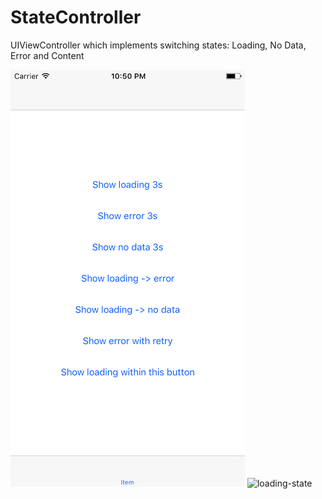 # StateController
UIViewController which implements switching states: Loading, No Data, Error and Content

![demo-overview](Assets/0.png "Demo overview") ![loading-state](Assets1.png "Loading state")
